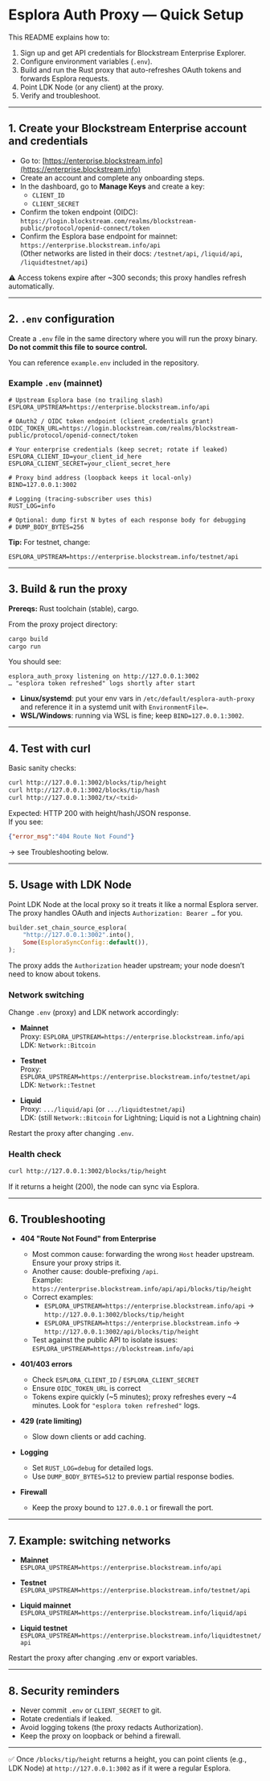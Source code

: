 # Esplora Auth Proxy — Quick Setup

This README explains how to:

1. Sign up and get API credentials for Blockstream Enterprise Explorer.
2. Configure environment variables (`.env`).
3. Build and run the Rust proxy that auto-refreshes OAuth tokens and forwards Esplora requests.
4. Point LDK Node (or any client) at the proxy.
5. Verify and troubleshoot.

---

## 1. Create your Blockstream Enterprise account and credentials

- Go to: [https://enterprise.blockstream.info](https://enterprise.blockstream.info)
- Create an account and complete any onboarding steps.
- In the dashboard, go to **Manage Keys** and create a key:
  - `CLIENT_ID`
  - `CLIENT_SECRET`
- Confirm the token endpoint (OIDC):  
  `https://login.blockstream.com/realms/blockstream-public/protocol/openid-connect/token`
- Confirm the Esplora base endpoint for mainnet:  
  `https://enterprise.blockstream.info/api`  
  (Other networks are listed in their docs: `/testnet/api`, `/liquid/api`, `/liquidtestnet/api`)

⚠️ Access tokens expire after ~300 seconds; this proxy handles refresh automatically.

---

## 2. `.env` configuration

Create a `.env` file in the same directory where you will run the proxy binary.  
**Do not commit this file to source control.**

You can reference `example.env` included in the repository.

### Example `.env` (mainnet)

```dotenv
# Upstream Esplora base (no trailing slash)
ESPLORA_UPSTREAM=https://enterprise.blockstream.info/api

# OAuth2 / OIDC token endpoint (client_credentials grant)
OIDC_TOKEN_URL=https://login.blockstream.com/realms/blockstream-public/protocol/openid-connect/token

# Your enterprise credentials (keep secret; rotate if leaked)
ESPLORA_CLIENT_ID=your_client_id_here
ESPLORA_CLIENT_SECRET=your_client_secret_here

# Proxy bind address (loopback keeps it local-only)
BIND=127.0.0.1:3002

# Logging (tracing-subscriber uses this)
RUST_LOG=info

# Optional: dump first N bytes of each response body for debugging
# DUMP_BODY_BYTES=256
```

**Tip:** For testnet, change:

```dotenv
ESPLORA_UPSTREAM=https://enterprise.blockstream.info/testnet/api
```

---

## 3. Build & run the proxy

**Prereqs:** Rust toolchain (stable), cargo.

From the proxy project directory:

```bash
cargo build
cargo run
```

You should see:

```
esplora_auth_proxy listening on http://127.0.0.1:3002
… "esplora token refreshed" logs shortly after start
```

- **Linux/systemd**: put your env vars in `/etc/default/esplora-auth-proxy` and reference it in a systemd unit with `EnvironmentFile=`.
- **WSL/Windows**: running via WSL is fine; keep `BIND=127.0.0.1:3002`.

---

## 4. Test with curl

Basic sanity checks:

```bash
curl http://127.0.0.1:3002/blocks/tip/height
curl http://127.0.0.1:3002/blocks/tip/hash
curl http://127.0.0.1:3002/tx/<txid>
```

Expected: HTTP 200 with height/hash/JSON response.  
If you see:

```json
{"error_msg":"404 Route Not Found"}
```

→ see Troubleshooting below.

---

## 5. Usage with LDK Node

Point LDK Node at the local proxy so it treats it like a normal Esplora server. The proxy handles OAuth and injects `Authorization: Bearer …` for you.


```rust
builder.set_chain_source_esplora(
    "http://127.0.0.1:3002".into(),
    Some(EsploraSyncConfig::default()),
);
```

The proxy adds the `Authorization` header upstream; your node doesn’t need to know about tokens.

### Network switching

Change `.env` (proxy) and LDK network accordingly:

- **Mainnet**  
  Proxy: `ESPLORA_UPSTREAM=https://enterprise.blockstream.info/api`  
  LDK: `Network::Bitcoin`

- **Testnet**  
  Proxy: `ESPLORA_UPSTREAM=https://enterprise.blockstream.info/testnet/api`  
  LDK: `Network::Testnet`

- **Liquid**  
  Proxy: `.../liquid/api` (or `.../liquidtestnet/api`)  
  LDK: (still `Network::Bitcoin` for Lightning; Liquid is not a Lightning chain)

Restart the proxy after changing `.env`.

### Health check

```bash
curl http://127.0.0.1:3002/blocks/tip/height
```

If it returns a height (200), the node can sync via Esplora.

---

## 6. Troubleshooting

- **404 "Route Not Found" from Enterprise**
  - Most common cause: forwarding the wrong `Host` header upstream. Ensure your proxy strips it.
  - Another cause: double-prefixing `/api`.  
    Example: `https://enterprise.blockstream.info/api/api/blocks/tip/height`
  - Correct examples:  
    - `ESPLORA_UPSTREAM=https://enterprise.blockstream.info/api` → `http://127.0.0.1:3002/blocks/tip/height`  
    - `ESPLORA_UPSTREAM=https://enterprise.blockstream.info` → `http://127.0.0.1:3002/api/blocks/tip/height`
  - Test against the public API to isolate issues:  
    `ESPLORA_UPSTREAM=https://blockstream.info/api`

- **401/403 errors**
  - Check `ESPLORA_CLIENT_ID` / `ESPLORA_CLIENT_SECRET`
  - Ensure `OIDC_TOKEN_URL` is correct
  - Tokens expire quickly (~5 minutes); proxy refreshes every ~4 minutes. Look for `"esplora token refreshed"` logs.

- **429 (rate limiting)**
  - Slow down clients or add caching.

- **Logging**
  - Set `RUST_LOG=debug` for detailed logs.
  - Use `DUMP_BODY_BYTES=512` to preview partial response bodies.

- **Firewall**
  - Keep the proxy bound to `127.0.0.1` or firewall the port.

---

## 7. Example: switching networks

- **Mainnet**  
  `ESPLORA_UPSTREAM=https://enterprise.blockstream.info/api`

- **Testnet**  
  `ESPLORA_UPSTREAM=https://enterprise.blockstream.info/testnet/api`

- **Liquid mainnet**  
  `ESPLORA_UPSTREAM=https://enterprise.blockstream.info/liquid/api`

- **Liquid testnet**  
  `ESPLORA_UPSTREAM=https://enterprise.blockstream.info/liquidtestnet/api`

Restart the proxy after changing .env or export variables.

---

## 8. Security reminders

- Never commit `.env` or `CLIENT_SECRET` to git.
- Rotate credentials if leaked.
- Avoid logging tokens (the proxy redacts Authorization).
- Keep the proxy on loopback or behind a firewall.

---

✅ Once `/blocks/tip/height` returns a height, you can point clients (e.g., LDK Node) at `http://127.0.0.1:3002` as if it were a regular Esplora.
